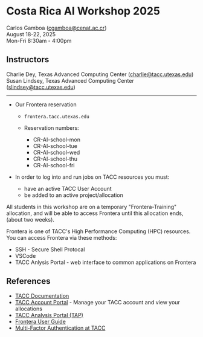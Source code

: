 # Costa Rica AI Workshop 2025

Carlos Gamboa (cgamboa@cenat.ac.cr)  
August 18-22, 2025  
Mon-Fri 8:30am - 4:00pm

## Instructors

Charlie Dey, Texas Advanced Computing Center (charlie@tacc.utexas.edu)  
Susan Lindsey, Texas Advanced Computing Center (slindsey@tacc.utexas.edu)  

---

* Our Frontera reservation 

	* `frontera.tacc.utexas.edu`
	* Reservation numbers: 

		* CR-AI-school-mon
		* CR-AI-school-tue
		* CR-AI-school-wed
		* CR-AI-school-thu
		* CR-AI-school-fri 

* In order to log into and run jobs on TACC resources you must:

	* have an active TACC User Account
	* be added to an active project/allocation

All students in this workshop are on a temporary "Frontera-Training" allocation, and will be able to access Frontera until this allocation ends, (about two weeks).

Frontera is one of TACC's High Performance Computing (HPC) resources.  You can access Frontera via these methods:

* SSH - Secure Shell Protocal
* VSCode
* TACC Anlysis Portal  - web interface to common applications on Frontera



## References

* [TACC Documentation](http://docs.tacc.utexas.edu)
* [TACC Account Portal](https://accounts.tacc.utexas.edu/login?redirect_url=profile) - Manage your TACC account and view your allocations
* [TACC Analysis Portal (TAP)](https://tap.tacc.utexas.edu/) 
* [Frontera User Guide](https://docs.tacc.utexas.edu/hpc/frontera/)
* [Multi-Factor Authentication at TACC](https://docs.tacc.utexas.edu/basics/mfa/)

